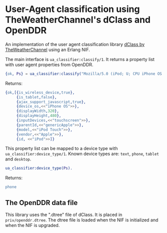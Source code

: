 User-Agent classification using TheWeatherChannel's dClass and OpenDDR
======================================================================

An implementation of the user agent classification library [dClass by TheWeatherChannel](https://github.com/TheWeatherChannel/dClass) using an Erlang NIF.


The main interface is `ua_classifier:classify/1`.  It returns a property list with user agent properties from OpenDDR.

```erlang
{ok, Ps} = ua_classifier:classify("Mozilla/5.0 (iPod; U; CPU iPhone OS 4_0 like Mac OS X; en-us) AppleWebKit/532.9 (KHTML, like Gecko) Version/4.0.5 Mobile/8A293 Safari/6531.22.7").
```

Returns:

```erlang
{ok,[{is_wireless_device,true},
     {is_tablet,false},
     {ajax_support_javascript,true},
     {device_os,<<"iPhone OS">>},
     {displayWidth,320},
     {displayHeight,480},
     {inputDevices,<<"touchscreen">>},
     {parentId,<<"genericApple">>},
     {model,<<"iPod Touch">>},
     {vendor,<<"Apple">>},
     {id, <<"iPod">>]}
```

This property list can be mapped to a device type with `ua_classifier:device_type/1`.
Known device types are: `text`, `phone`, `tablet` and `desktop`.

```erlang
ua_classifier:device_type(Ps).
```

Returns:

```erlang
phone
```


The OpenDDR data file
---------------------

This library uses the ".dtree" file of dClass. It is placed in `priv/openddr.dtree`.
The dtree file is loaded when the NIF is initialized and when the NIF is upgraded.


